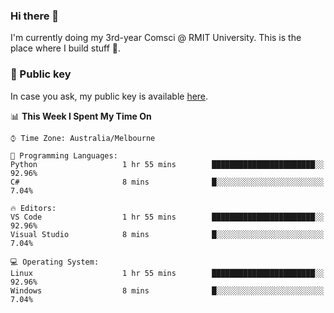 ### Hi there 👋

I'm currently doing my 3rd-year Comsci @ RMIT University. This is the place where I build stuff 👀. 

### 🔑 Public key

In case you ask, my public key is available [here](https://public.auspham.dev/).

<!--START_SECTION:waka-->
📊 **This Week I Spent My Time On** 

```text
⌚︎ Time Zone: Australia/Melbourne

💬 Programming Languages: 
Python                   1 hr 55 mins        ███████████████████████░░   92.96% 
C#                       8 mins              █░░░░░░░░░░░░░░░░░░░░░░░░   7.04%

🔥 Editors: 
VS Code                  1 hr 55 mins        ███████████████████████░░   92.96% 
Visual Studio            8 mins              █░░░░░░░░░░░░░░░░░░░░░░░░   7.04%

💻 Operating System: 
Linux                    1 hr 55 mins        ███████████████████████░░   92.96% 
Windows                  8 mins              █░░░░░░░░░░░░░░░░░░░░░░░░   7.04%

```


<!--END_SECTION:waka-->

<!--
**rockmanvnx6/rockmanvnx6** is a ✨ _special_ ✨ repository because its `README.md` (this file) appears on your GitHub profile.

Here are some ideas to get you started:

- 🔭 I’m currently working on ...
- 🌱 I’m currently learning ...
- 👯 I’m looking to collaborate on ...
- 🤔 I’m looking for help with ...
- 💬 Ask me about ...
- 📫 How to reach me: ...
- 😄 Pronouns: ...
- ⚡ Fun fact: ...
-->
